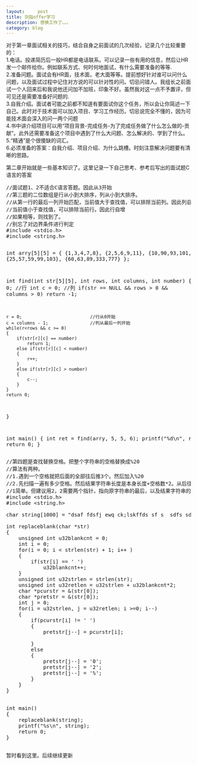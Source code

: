 ```yaml
---
layout:     post
title: 剑指offer学习
description: 想换工作了。。。
category: blog
---
```

<p>
  对于第一章面试相关的技巧，结合自身之前面试的几次经验，记录几个比较重要的：  </br>
  1.电话。投递简历后一般HR都是电话联系。可以记录一些有用的信息，然后让HR发一个邮件给你。例如联系方式、何时何地面试，有什么需要准备的等等.  </br>
  2.准备问题。面试会有HR面，技术面，老大面等等。提前想好针对谁可以问什么问题，以及面试过程中记住对方说的可以针对性的问。切忌问错人。我组长之前面试一个人回来后和我说他还问加不加班，印象不好。虽然我对这一点不予置评，但可见还是需要准备好问题的.  </br>
  3.自我介绍。面试者可能之前都不知道有要面试你这个任务，所以会让你简述一下自己。此时对于技术面可以加入项目、学习工作经历。切忌说完全不懂的，因为可能技术面会深入的问一两个问题  </br>
  4.书中讲介绍项目可以用“项目背景-完成任务-为了完成任务做了什么怎么做的-贡献”。此外还需要准备这个项目中遇到了什么大问题、怎么解决的、学到了什么。  </br>
  5.“精通”是个很傻缺的词汇。  </br>
  6.必须准备的答案：自我介绍、项目介绍、为什么跳槽。时刻注意解决问题要有清晰的思路。  </br>
  
</p>

<p>
  第二章开始就是一些基本知识了。这里记录一下自己思考、参考后写出的面试题C语言的答案
</p>
<pre>
//面试题1、2不适合C语言答题。因此从3开始
//第三题的二位数组是行从小到大排序，列从小到大排序。
//从第一行的最后一列开始匹配，当前值大于查找值，可以排除当前列。因此列自减
//当前值小于查找值，可以排除当前行。因此行自增
//如果相等，则找到了。
//别忘了对边界条件进行判定
#include &lt;stdio.h&gt;
#include &lt;string.h&gt;

int arry[5][5] =
{
    {1,3,4,7,8},
    {2,5,6,9,11},
    {10,90,93,101,231},
    {25,57,59,99,103},
    {60,63,89,333,777}
};


int find(int str[5][5], int rows, int columns, int number)
{
    int r = 0;                      //行
    int c = 0;                      //列
    if(str == NULL && rows > 0 && columns > 0)
        return -1;

    r = 0;                          //行从0开始
    c = columns - 1;                //列从最后一列开始
    while(r<rows && c >= 0)
    {
        if(str[r][c] == number)
            return 1;
        else if(str[r][c] < number)
        {
            r++;
        }
        else if(str[r][c] > number)
        {
            c--;
        }
    }
    return 0;
}

int main()
{
    int ret = find(arry, 5, 5, 6);
    printf("%d\n", ret);
    return 0;
}
</pre>


<pre>
//第四题是查找替换空格。把整个字符串的空格替换成%20
//算法有两种。
//1.遇到一个空格就把后面的全部往后推3个。然后加入%20
//2.先扫描一遍有多少空格。然后结果字符串长度是本身长度+空格数*2。从后往前，遇到空格就在最后加'0','2','%'.普通字符直接复制到最后
//1简单。但建议用2，2需要两个指针，指向原字符串的最后，以及结果字符串的最后。然后往前遍历
#include &lt;stdio.h&gt;
#include &lt;string.h&gt;

char string[1000] = "dsaf fdsfj ewq ck;lskffds sf s  sdfs sdf   fsdf   ";

int replaceblank(char *str)
{
    unsigned int u32blankcnt = 0;
    int i = 0;
    for(i = 0; i < strlen(str) + 1; i++ )
    {
        if(str[i] == ' ')
            u32blankcnt++;
    }
    unsigned int u32strlen = strlen(str);
    unsigned int u32retlen = u32strlen + u32blankcnt*2;
    char *pcurstr = &(str[0]);
    char *pretstr = &(str[0]);
    int j = 0;
    for(i = u32strlen, j = u32retlen; i >=0; i--)
    {
        if(pcurstr[i] != ' ')
        {
            pretstr[j--] = pcurstr[i];

        }
        else
        {
            pretstr[j--] = '0';
            pretstr[j--] = '2';
            pretstr[j--] = '%';
        }
    }
}


int main()
{
    replaceblank(string);
    printf("%s\n", string);
    return 0;
}

</pre>


<p>
  暂时看到这里。后续继续更新  </br>
</p>
